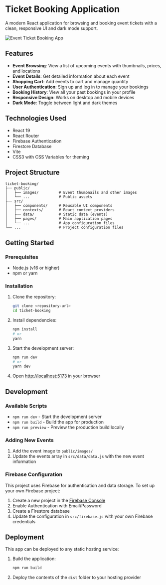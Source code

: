 # Ticket Booking Application

A modern React application for browsing and booking event tickets with a clean, responsive UI and dark mode support.

![Event Ticket Booking App](https://via.placeholder.com/800x400?text=Ticket+Booking+App)

## Features

- **Event Browsing**: View a list of upcoming events with thumbnails, prices, and locations
- **Event Details**: Get detailed information about each event
- **Shopping Cart**: Add events to cart and manage quantity
- **User Authentication**: Sign up and log in to manage your bookings
- **Booking History**: View all your past bookings in your profile
- **Responsive Design**: Works on desktop and mobile devices
- **Dark Mode**: Toggle between light and dark themes

## Technologies Used

- React 19
- React Router
- Firebase Authentication
- Firestore Database
- Vite
- CSS3 with CSS Variables for theming

## Project Structure

```
ticket-booking/
├── public/
│   ├── images/         # Event thumbnails and other images
│   └── ...             # Public assets
├── src/
│   ├── components/     # Reusable UI components
│   ├── contexts/       # React context providers
│   ├── data/           # Static data (events)
│   ├── pages/          # Main application pages
│   └── ...             # App configuration files
└── ...                 # Project configuration files
```

## Getting Started

### Prerequisites

- Node.js (v16 or higher)
- npm or yarn

### Installation

1. Clone the repository:
   ```bash
   git clone <repository-url>
   cd ticket-booking
   ```

2. Install dependencies:
   ```bash
   npm install
   # or
   yarn
   ```

3. Start the development server:
   ```bash
   npm run dev
   # or
   yarn dev
   ```

4. Open [http://localhost:5173](http://localhost:5173) in your browser

## Development

### Available Scripts

- `npm run dev` - Start the development server
- `npm run build` - Build the app for production
- `npm run preview` - Preview the production build locally

### Adding New Events

1. Add the event image to `public/images/`
2. Update the events array in `src/data/data.js` with the new event information

### Firebase Configuration

This project uses Firebase for authentication and data storage. To set up your own Firebase project:

1. Create a new project in the [Firebase Console](https://console.firebase.google.com/)
2. Enable Authentication with Email/Password
3. Create a Firestore database
4. Update the configuration in `src/firebase.js` with your own Firebase credentials

## Deployment

This app can be deployed to any static hosting service:

1. Build the application:
   ```bash
   npm run build
   ```

2. Deploy the contents of the `dist` folder to your hosting provider

